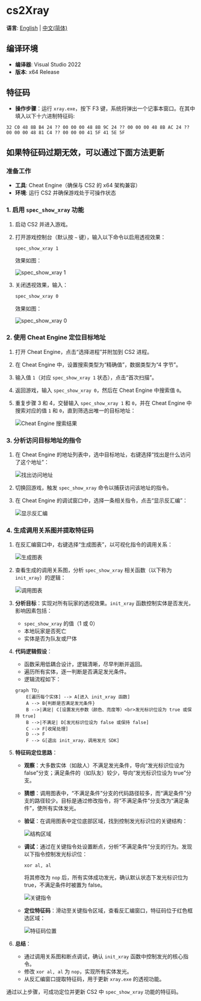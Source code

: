 # cs2Xray

**语言**: [English](README.md) | [中文(简体)](#)

## 编译环境
- **编译器**: Visual Studio 2022
- **版本**: x64 Release

## 特征码
- **操作步骤**：运行 `xray.exe`，按下 F3 键，系统将弹出一个记事本窗口。在其中填入以下十六进制特征码:
```text
32 C0 48 8B B4 24 ?? 00 00 00 48 8B 9C 24 ?? 00 00 00 48 8B AC 24 ?? 00 00 00 48 81 C4 ?? 00 00 00 41 5F 41 5E 5F
```
## 如果特征码过期无效，可以通过下面方法更新

### 准备工作
- **工具**: Cheat Engine（确保与 CS2 的 x64 架构兼容）
- **环境**: 运行 CS2 并确保游戏处于可操作状态

### 1. 启用 `spec_show_xray` 功能
1. 启动 CS2 并进入游戏。
2. 打开游戏控制台（默认按 `~` 键），输入以下命令以启用透视效果：
   
   ```bash
   spec_show_xray 1
   ```
   效果如图：
   
   ![spec_show_xray 1](readme-asset/console1.png)
4. 关闭透视效果，输入：
   ```bash
   spec_show_xray 0
   ```
   效果如图：
   
   ![spec_show_xray 0](readme-asset/console0.png)

### 2. 使用 Cheat Engine 定位目标地址
1. 打开 Cheat Engine，点击“选择进程”并附加到 CS2 进程。
2. 在 Cheat Engine 中，设置搜索类型为“精确值”，数据类型为“4 字节”。
3. 输入值 `1`（对应 `spec_show_xray 1` 状态），点击“首次扫描”。
4. 返回游戏，输入 `spec_show_xray 0`，然后在 Cheat Engine 中搜索值 `0`。
5. 重复步骤 3 和 4，交替输入 `spec_show_xray 1` 和 `0`，并在 Cheat Engine 中搜索对应的值 `1` 和 `0`，直到筛选出唯一的目标地址：
   
   ![Cheat Engine 搜索结果](readme-asset/CEres.png)

### 3. 分析访问目标地址的指令
1. 在 Cheat Engine 的地址列表中，选中目标地址，右键选择“找出是什么访问了这个地址”：
   
   ![找出访问地址](readme-asset/CE1.png)
2. 切换回游戏，触发 `spec_show_xray` 命令以捕获访问该地址的指令。
3. 在 Cheat Engine 的调试窗口中，选择一条相关指令，点击“显示反汇编”：
   
   ![显示反汇编](readme-asset/CE2.png)

### 4. 生成调用关系图并提取特征码

1. 在反汇编窗口中，右键选择“生成图表”，以可视化指令的调用关系：

   ![生成图表](readme-asset/CE3.png)

2. 查看生成的调用关系图，分析 `spec_show_xray` 相关函数（以下称为 `init_xray`）的逻辑：

   ![调用图表](readme-asset/tb1.png)

3. **分析目标**：实现对所有玩家的透视效果。`init_xray` 函数控制实体是否发光，影响因素包括：

   - `spec_show_xray` 的值（1 或 0）
   - 本地玩家是否死亡
   - 实体是否为队友或尸体

4. **代码逻辑假设**：

   - 函数采用低耦合设计，逻辑清晰，尽早判断并返回。
   - 遍历所有实体，逐一判断是否满足发光条件。
   - 逻辑流程如下：

   ```mermaid
   graph TD;
       E[遍历每个实体] --> A[进入 init_xray 函数]
       A --> B{判断是否满足发光条件}
       B -->|满足| C[设置发光参数（颜色、亮度等）<br>发光标识位设为 true 或保持 true]
       B -->|不满足| D[发光标识位设为 false 或保持 false]
       C --> F[收尾处理]
       D --> F
       F --> G[退出 init_xray，调用发光 SDK]
   ```

5. **特征码定位思路**：

   - **观察**：大多数实体（如敌人）不满足发光条件，导向“发光标识位设为 false”分支；满足条件的（如队友）较少，导向“发光标识位设为 true”分支。
   - **猜想**：调用图表中，“不满足条件”分支的代码路径较多，而“满足条件”分支的路径较少。目标是通过修改指令，将“不满足条件”分支改为“满足条件”，使所有实体发光。
   - **验证**：在调用图表中定位底部区域，找到控制发光标识位的关键结构：

     ![结构区域](readme-asset/tb3.png)

   - **调试**：通过在关键指令处设置断点，分析“不满足条件”分支的行为。发现以下指令控制发光标识位：

     ```assembly
     xor al, al
     ```

     将其修改为 `nop` 后，所有实体成功发光，确认默认状态下发光标识位为 true，不满足条件时被置为 false。

     ![关键指令](readme-asset/xrayinG.png)

   - **定位特征码**：滑动至关键指令区域，查看反汇编窗口，特征码位于红色框选区域：

     ![特征码位置](readme-asset/CE4.png)

6. **总结**：

   - 通过调用关系图和断点调试，确认 `init_xray` 函数中控制发光的核心指令。
   - 修改 `xor al, al` 为 `nop`，实现所有实体发光。
   - 从反汇编窗口提取特征码，用于更新 `xray.exe` 的透视功能。

通过以上步骤，可成功定位并更新 CS2 中 `spec_show_xray` 功能的特征码。 